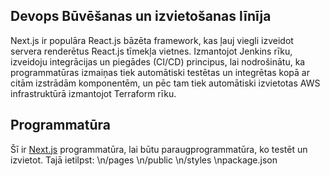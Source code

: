 ## Devops Būvēšanas un izvietošanas līnīja
Next.js ir populāra React.js bāzēta framework, kas ļauj viegli izveidot servera renderētus React.js tīmekļa vietnes.
Izmantojot Jenkins rīku, izveidoju integrācijas un piegādes (CI/CD) principus, lai nodrošinātu, ka programmatūras izmaiņas tiek automātiski testētas un integrētas kopā ar citām izstrādām komponentēm, un pēc tam tiek automātiski izvietotas AWS infrastruktūrā izmantojot Terraform rīku. 


## Programmatūra
Šī ir [Next.js](https://nextjs.org/) programmatūra, lai būtu paraugprogrammatūra, ko testēt un izvietot.
Tajā ietilpst:
\n/pages
\n/public
\n/styles
\npackage.json
